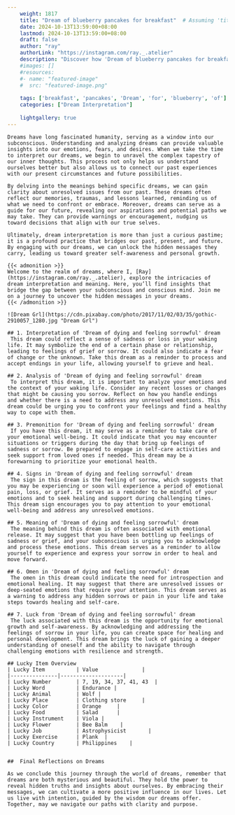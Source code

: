 ```yaml
---
    weight: 1817
    title: "Dream of blueberry pancakes for breakfast"  # Assuming 'title' column exists
    date: 2024-10-13T13:59:00+08:00
    lastmod: 2024-10-13T13:59:00+08:00
    draft: false
    author: "ray"
    authorLink: "https://instagram.com/ray._.atelier"
    description: "Discover how 'Dream of blueberry pancakes for breakfast' can interpret your future and uncover its significant meanings in your life."
    #images: []
    #resources:
    #- name: "featured-image"
    #  src: "featured-image.png"
    
    tags: ['breakfast', 'pancakes', 'Dream', 'for', 'blueberry', 'of']
    categories: ["Dream Interpretation"]
    
    lightgallery: true
---
```

    
    Dreams have long fascinated humanity, serving as a window into our subconscious. Understanding and analyzing dreams can provide valuable insights into our emotions, fears, and desires. When we take the time to interpret our dreams, we begin to unravel the complex tapestry of our inner thoughts. This process not only helps us understand ourselves better but also allows us to connect our past experiences with our present circumstances and future possibilities.
    
    By delving into the meanings behind specific dreams, we can gain clarity about unresolved issues from our past. These dreams often reflect our memories, traumas, and lessons learned, reminding us of what we need to confront or embrace. Moreover, dreams can serve as a guide for our future, revealing our aspirations and potential paths we may take. They can provide warnings or encouragement, nudging us toward decisions that align with our true selves.
    
    Ultimately, dream interpretation is more than just a curious pastime; it is a profound practice that bridges our past, present, and future. By engaging with our dreams, we can unlock the hidden messages they carry, leading us toward greater self-awareness and personal growth.
    
    {{< admonition >}}
    Welcome to the realm of dreams, where I, [Ray](https://instagram.com/ray._.atelier), explore the intricacies of dream interpretation and meaning. Here, you’ll find insights that bridge the gap between your subconscious and conscious mind. Join me on a journey to uncover the hidden messages in your dreams.
    {{< /admonition >}}
    
    ![Dream Grl](https://cdn.pixabay.com/photo/2017/11/02/03/35/gothic-2910057_1280.jpg "Dream Grl")
    
    ## 1. Interpretation of 'Dream of dying and feeling sorrowful' dream
     This dream could reflect a sense of sadness or loss in your waking life. It may symbolize the end of a certain phase or relationship, leading to feelings of grief or sorrow. It could also indicate a fear of change or the unknown. Take this dream as a reminder to process and accept endings in your life, allowing yourself to grieve and heal.
    
    ## 2. Analysis of 'Dream of dying and feeling sorrowful' dream
     To interpret this dream, it is important to analyze your emotions and the context of your waking life. Consider any recent losses or changes that might be causing you sorrow. Reflect on how you handle endings and whether there is a need to address any unresolved emotions. This dream could be urging you to confront your feelings and find a healthy way to cope with them.
    
    ## 3. Premonition for 'Dream of dying and feeling sorrowful' dream
     If you have this dream, it may serve as a reminder to take care of your emotional well-being. It could indicate that you may encounter situations or triggers during the day that bring up feelings of sadness or sorrow. Be prepared to engage in self-care activities and seek support from loved ones if needed. This dream may be a forewarning to prioritize your emotional health.
    
    ## 4. Signs in 'Dream of dying and feeling sorrowful' dream
     The sign in this dream is the feeling of sorrow, which suggests that you may be experiencing or soon will experience a period of emotional pain, loss, or grief. It serves as a reminder to be mindful of your emotions and to seek healing and support during challenging times. This dream sign encourages you to pay attention to your emotional well-being and address any unresolved emotions.
    
    ## 5. Meaning of 'Dream of dying and feeling sorrowful' dream
     The meaning behind this dream is often associated with emotional release. It may suggest that you have been bottling up feelings of sadness or grief, and your subconscious is urging you to acknowledge and process these emotions. This dream serves as a reminder to allow yourself to experience and express your sorrow in order to heal and move forward.
    
    ## 6. Omen in 'Dream of dying and feeling sorrowful' dream
     The omen in this dream could indicate the need for introspection and emotional healing. It may suggest that there are unresolved issues or deep-seated emotions that require your attention. This dream serves as a warning to address any hidden sorrows or pain in your life and take steps towards healing and self-care.
    
    ## 7. Luck from 'Dream of dying and feeling sorrowful' dream
     The luck associated with this dream is the opportunity for emotional growth and self-awareness. By acknowledging and addressing the feelings of sorrow in your life, you can create space for healing and personal development. This dream brings the luck of gaining a deeper understanding of oneself and the ability to navigate through challenging emotions with resilience and strength.
    
    ## Lucky Item Overview
    | Lucky Item          | Value              |
    |---------------|--------------------|
    | Lucky Number        | 7, 19, 34, 37, 41, 43  |
    | Lucky Word          | Endurance |
    | Lucky Animal        | Wolf |
    | Lucky Place         | Clothing store     |
    | Lucky Color         | Orange     |
    | Lucky Food          | Salad      |
    | Lucky Instrument    | Viola |
    | Lucky Flower        | Bee Balm    |
    | Lucky Job           | Astrophysicist       |
    | Lucky Exercise      | Plank  |
    | Lucky Country       | Philippines    |
    
    
    ##  Final Reflections on Dreams
    
    As we conclude this journey through the world of dreams, remember that dreams are both mysterious and beautiful. They hold the power to reveal hidden truths and insights about ourselves. By embracing their messages, we can cultivate a more positive influence in our lives. Let us live with intention, guided by the wisdom our dreams offer. Together, may we navigate our paths with clarity and purpose.
    